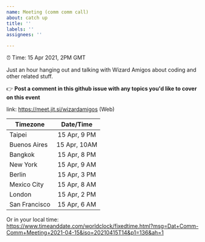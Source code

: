 ```yaml
---
name: Meeting (comm comm call)
about: catch up
title: ''
labels: ''
assignees: ''

---
```


<!--
This is for listed WizardAmigos meetings.
To be listed this issue needs to have two things:

1. a **correct** time 
2. an **assigned** organizer

Change the meeting time below!

Example: 04 Nov 2020, 13:40 Asia/Tokyo
Valid Timezones: https://en.wikipedia.org/wiki/List_of_tz_database_time_zones
-->

:alarm_clock: Time: 15 Apr 2021, 2PM GMT

<!-- Everything after this is a suggestion, you may change what suits to you! -->

Just an hour hanging out and talking with Wizard Amigos about coding and other related stuff.

:point_right: **Post a comment in this github issue with any topics you'd like to cover on this event**

<!-- Choose the hangout you'd like to use (or add the one of your choice). Use only one and comment out the others -->

link: https://meet.jit.si/wizardamigos (Web)

<!-- If you use this template, don't forget to update the Meeting times below (also in the link!) -->

| Timezone      |  Date/Time    |
| ------------- |:-------------:|
| Taipei        | 15 Apr, 9 PM |
| Buenos Aires  | 15 Apr, 10AM |
| Bangkok       | 15 Apr, 8 PM |
| New York      | 15 Apr, 9 AM |
| Berlin        | 15 Apr, 3 PM |
| Mexico City   | 15 Apr, 8 AM |
| London        | 15 Apr, 2 PM |
| San Francisco |  15 Apr, 6 AM |

Or in your local time: https://www.timeanddate.com/worldclock/fixedtime.html?msg=Dat+Comm-Comm+Meeting+2021-04-15&iso=20210415T14&p1=136&ah=1

